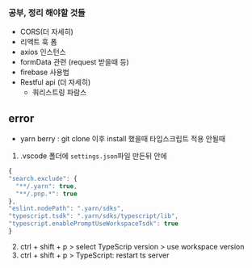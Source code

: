### 공부, 정리 해야할 것들

- CORS(더 자세히)
- 리액트 훅 폼
- axios 인스턴스
- formData 관련 (request 받을때 등)
- firebase 사용법
- Restful api (더 자세히)
  - 쿼리스트링 파람스

## error

- yarn berry : git clone 이후 install 했을때 타입스크립트 적용 안될때

1.  .vscode 폴더에 `settings.json`파일 만든뒤 안에

```js
{
"search.exclude": {
  "**/.yarn": true,
  "**/.pnp.*": true
},
"eslint.nodePath": ".yarn/sdks",
"typescript.tsdk": ".yarn/sdks/typescript/lib",
"typescript.enablePromptUseWorkspaceTsdk": true
}
```

2. ctrl + shift + p > select TypeScrip version > use workspace version
3. ctrl + shift + p > TypeScript: restart ts server
